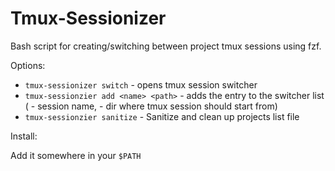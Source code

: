 # Tmux-Sessionizer
Bash script for creating/switching between project tmux sessions using fzf.

Options:

- `tmux-sessionizer switch` - opens tmux session switcher
- `tmux-sessionzier add <name> <path>` - adds the entry to the switcher list (<name> - session name, <path> - dir where tmux session should start from)
- `tmux-sessionzier sanitize` - Sanitize and clean up projects list file

Install:

Add it somewhere in your `$PATH`
